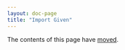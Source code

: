 ```yaml
---
layout: doc-page
title: "Import Given"
---
```


The contents of this page have [moved](./given-imports.html).

